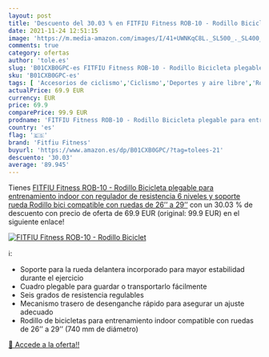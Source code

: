 ```yaml
---
layout: post
title: 'Descuento del 30.03 % en FITFIU Fitness ROB-10 - Rodillo Biciclet'
date: 2021-11-24 12:51:15
image: 'https://m.media-amazon.com/images/I/41+UWNKqC8L._SL500_._SL400_.jpg'
comments: true
category: ofertas
author: 'tole.es'
slug: 'B01CXB0GPC-es FITFIU Fitness ROB-10 - Rodillo Bicicleta plegable para...'
sku: 'B01CXB0GPC-es'
tags: [ 'Accesorios de ciclismo','Ciclismo','Deportes y aire libre','Rodillos para bicicletas','Ropa y equipo para deportes','bicicleta','fitfiu fitness', ]
actualPrice: 69.9 EUR
currency: EUR
price: 69.9
comparePrice: 99.9 EUR
prodname: 'FITFIU Fitness ROB-10 - Rodillo Bicicleta plegable para entrenamiento indoor  con regulador de resistencia 6 niveles y soporte rueda  Rodillo bici compatible con ruedas de 26’’ a 29’’'
country: 'es'
flag: '🇪🇸'
brand: 'Fitfiu Fitness'
buyurl: 'https://www.amazon.es/dp/B01CXB0GPC/?tag=tolees-21'
descuento: '30.03'
average: '89.945'
---
```


Tienes [FITFIU Fitness ROB-10 - Rodillo Bicicleta plegable para entrenamiento indoor  con regulador de resistencia 6 niveles y soporte rueda  Rodillo bici compatible con ruedas de 26’’ a 29’’](https://www.amazon.es/dp/B01CXB0GPC/?tag=tolees-21) con un 30.03 % de descuento con precio de oferta de 69.9 EUR (original: 99.9 EUR) en el siguiente enlace!

[![FITFIU Fitness ROB-10 - Rodillo Biciclet](https://m.media-amazon.com/images/I/41+UWNKqC8L._SL500_._SL400_.jpg)](https://www.amazon.es/dp/B01CXB0GPC/?tag=tolees-21)

ℹ️:

- Soporte para la rueda delantera incorporado para mayor estabilidad durante el ejercicio
- Cuadro plegable para guardar o transportarlo fácilmente
- Seis grados de resistencia regulables
- Mecanismo trasero de desenganche rápido para asegurar un ajuste adecuado
- Rodillo de bicicletas para entrenamiento indoor compatible con ruedas de 26’’ a 29’’ (740 mm de diámetro)

[🛒 Accede a la oferta!!](https://www.amazon.es/dp/B01CXB0GPC/?tag=tolees-21)
